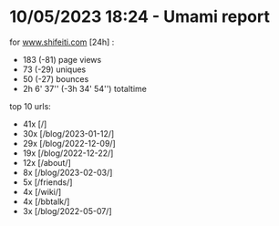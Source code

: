 # 10/05/2023 18:24 - Umami report
for www.shifeiti.com [24h] :

 - 183 (-81) page views
 - 73 (-29) uniques
 - 50 (-27) bounces
 - 2h 6' 37'' (-3h 34' 54'') totaltime


top 10 urls:
 - 41x [/]
 - 30x [/blog/2023-01-12/]
 - 29x [/blog/2022-12-09/]
 - 19x [/blog/2022-12-22/]
 - 12x [/about/]
 - 8x [/blog/2023-02-03/]
 - 5x [/friends/]
 - 4x [/wiki/]
 - 4x [/bbtalk/]
 - 3x [/blog/2022-05-07/]


